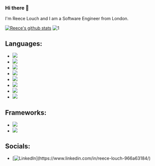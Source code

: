 ### Hi there 👋
I'm Reece Louch and I am a Software Engineer from London.

[![Reece's github stats](https://github-readme-stats.vercel.app/api?username=rlouch&theme=tokyonight&count_private=true)](https://github.com/anuraghazra/github-readme-stats)
![1](https://github-readme-stats.vercel.app/api/top-langs/?username=rlouch&theme=tokyonight)

## Languages:
- <img src="https://img.shields.io/badge/java-%23ED8B00.svg?&style=for-the-badge&logo=java&logoColor=white"/>
- <img src="https://img.shields.io/badge/python%20-%2314354C.svg?&style=for-the-badge&logo=python&logoColor=white"/>
- <img src="https://img.shields.io/badge/c%20-%2300599C.svg?&style=for-the-badge&logo=c&logoColor=white"/>
- <img src="https://img.shields.io/badge/c++%20-%2300599C.svg?&style=for-the-badge&logo=c%2B%2B&ogoColor=white"/>
- <img src="https://img.shields.io/badge/html5%20-%23E34F26.svg?&style=for-the-badge&logo=html5&logoColor=white"/>
- <img src="https://img.shields.io/badge/markdown-%23000000.svg?&style=for-the-badge&logo=markdown&logoColor=white"/>
- <img src="https://img.shields.io/badge/latex%20-%23008080.svg?&style=for-the-badge&logo=latex&logoColor=white"/>
- <img src="https://img.shields.io/badge/go-%2300ADD8.svg?&style=for-the-badge&logo=go&logoColor=white"/>

## Frameworks:
- <img src="https://img.shields.io/badge/bootstrap%20-%23563D7C.svg?&style=for-the-badge&logo=bootstrap&logoColor=white"/>
- <img src="https://img.shields.io/badge/spring%20-%236DB33F.svg?&style=for-the-badge&logo=spring&logoColor=white"/>

## Socials:
- [![LinkedIn](https://img.shields.io/badge/linkedin%20-%230077B5.svg?&style=for-the-badge&logo=linkedin&logoColor=white")](https://www.linkedin.com/in/reece-louch-966a63184/)
